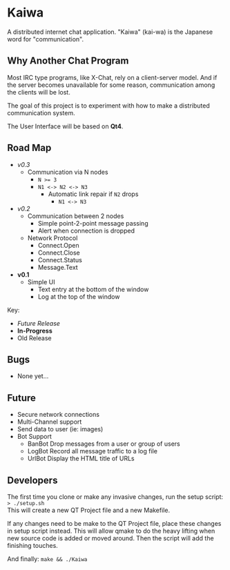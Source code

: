 Kaiwa
=====

A distributed internet chat application.
"Kaiwa" (kai-wa) is the Japanese word for "communication".

Why Another Chat Program
------------------------

Most IRC type programs, like X-Chat, rely on a client-server model.  And if the
server becomes unavailable for some reason, communication among the clients
will be lost.

The goal of this project is to experiment with how to make a distributed
communication system.

The User Interface will be based on __Qt4__.

Road Map
--------
 - _v0.3_
   - Communication via N nodes
     - `N >= 3`
     - `N1 <-> N2 <-> N3`
       - Automatic link repair if `N2` drops
         - `N1 <-> N3`
 - _v0.2_
   - Communication between 2 nodes
     - Simple point-2-point message passing
     - Alert when connection is dropped
   - Network Protocol
     - Connect.Open
     - Connect.Close
     - Connect.Status
     - Message.Text
 - __v0.1__
   - Simple UI
     - Text entry at the bottom of the window
     - Log at the top of the window

Key:
 - _Future Release_
 - __In-Progress__
 - Old Release

Bugs
----
 - None yet...

Future
------
 - Secure network connections
 - Multi-Channel support
 - Send data to user (ie: images)
 - Bot Support
   - BanBot
     Drop messages from a user or group of users
   - LogBot
     Record all message traffic to a log file
   - UrlBot
     Display the HTML title of URLs


Developers
----------

The first time you clone or make any invasive changes, run the setup script:  
`> ./setup.sh`  
This will create a new QT Project file and a new Makefile.

If any changes need to be make to the QT Project file, place these changes in
setup script instead.  This will allow qmake to do the heavy lifting when new
source code is added or moved around.  Then the script will add the finishing
touches.

And finally: `make && ./Kaiwa`

